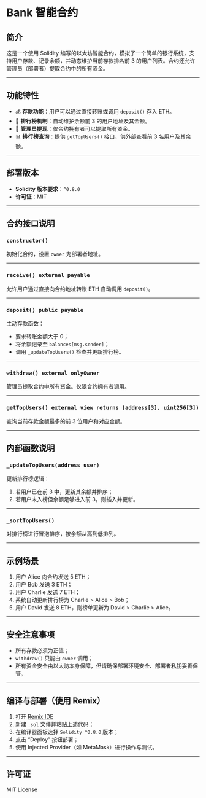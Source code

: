 

# Bank 智能合约

## 简介

这是一个使用 Solidity 编写的以太坊智能合约，模拟了一个简单的银行系统，支持用户存款、记录余额，并动态维护当前存款排名前 3 的用户列表。合约还允许管理员（部署者）提取合约中的所有资金。

---

## 功能特性

* 💰 **存款功能**：用户可以通过直接转账或调用 `deposit()` 存入 ETH。
* 👑 **排行榜机制**：自动维护余额前 3 的用户地址及其金额。
* 🔐 **管理员提现**：仅合约拥有者可以提取所有资金。
* 📊 **排行榜查询**：提供 `getTopUsers()` 接口，供外部查看前 3 名用户及其余额。

---

## 部署版本

* **Solidity 版本要求**：`^0.8.0`
* **许可证**：MIT

---

## 合约接口说明

### `constructor()`

初始化合约，设置 `owner` 为部署者地址。

---

### `receive() external payable`

允许用户通过直接向合约地址转账 ETH 自动调用 `deposit()`。

---

### `deposit() public payable`

主动存款函数：

* 要求转账金额大于 0；
* 将余额记录至 `balances[msg.sender]`；
* 调用 `_updateTopUsers()` 检查并更新排行榜。

---

### `withdraw() external onlyOwner`

管理员提取合约中所有资金。仅限合约拥有者调用。

---

### `getTopUsers() external view returns (address[3], uint256[3])`

查询当前存款金额最多的前 3 位用户和对应金额。

---

## 内部函数说明

### `_updateTopUsers(address user)`

更新排行榜逻辑：

1. 若用户已在前 3 中，更新其余额并排序；
2. 若用户未入榜但余额足够进入前 3，则插入并更新。

---

### `_sortTopUsers()`

对排行榜进行冒泡排序，按余额从高到低排列。

---

## 示例场景

1. 用户 Alice 向合约发送 5 ETH；
2. 用户 Bob 发送 3 ETH；
3. 用户 Charlie 发送 7 ETH；
4. 系统自动更新排行榜为 Charlie > Alice > Bob；
5. 用户 David 发送 8 ETH，则榜单更新为 David > Charlie > Alice。

---

## 安全注意事项

* 所有存款必须为正值；
* `withdraw()` 只能由 `owner` 调用；
* 所有资金安全由以太坊本身保障，但请确保部署环境安全、部署者私钥妥善保管。

---

## 编译与部署（使用 Remix）

1. 打开 [Remix IDE](https://remix.ethereum.org)
2. 新建 `.sol` 文件并粘贴上述代码；
3. 在编译器面板选择 `Solidity ^0.8.0` 版本；
4. 点击 “Deploy” 按钮部署；
5. 使用 Injected Provider（如 MetaMask）进行操作与测试。

---

## 许可证

MIT License


